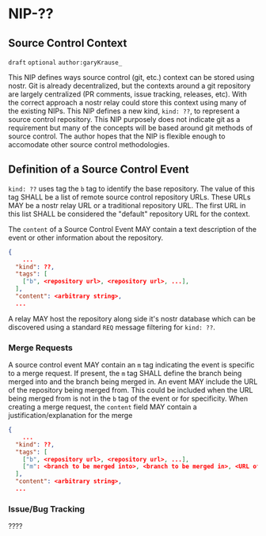 NIP-??
======

Source Control Context
----------------------

`draft` `optional` `author:garyKrause_`

This NIP defines ways source control (git, etc.) context can be stored using nostr. Git is already decentralized, but the contexts around a git repository are largely centralized (PR comments, issue tracking, releases, etc). With the correct approach a nostr relay could store this context using many of the existing NIPs. This NIP defines a new kind, `kind: ??`, to represent a source control repository. This NIP purposely does not indicate git as a requirement but many of the concepts will be based around git methods of source control. The author hopes that the NIP is flexible enough to accomodate other source control methodologies.

## Definition of a Source Control Event

`kind: ??` uses tag the `b` tag to identify the base repository. The value of this tag SHALL be a list of remote source control repository URLs. These URLs MAY be a nostr relay URL or a traditional repository URL. The first URL in this list SHALL be considered the "default" repository URL for the context.

The `content` of a Source Control Event MAY contain a text description of the event or other information about the repository.
    
```json
{
    ...
  "kind": ??,
  "tags": [
    ["b", <repository url>, <repository url>, ...],
  ],
  "content": <arbitrary string>,
  ...
```

A relay MAY host the repository along side it's nostr database which can be discovered using a standard `REQ` message filtering for `kind: ??`.

### Merge Requests

A source control event MAY contain an `m` tag indicating the event is specific to a merge request. If present, the `m` tag SHALL define the branch being merged into and the branch being merged in. An event MAY include the URL of the repository being merged from. This could be included when the URL being merged from is not in the `b` tag of the event or for specificity. When creating a merge request, the `content` field MAY contain a justification/explanation for the merge

```json
{
    ...
  "kind": ??,
  "tags": [
    ["b", <repository url>, <repository url>, ...],
    ["m": <branch to be merged into>, <branch to be merged in>, <URL of merging in repository>],
  ],
  "content": <arbitrary string>,
  ...
```

### Issue/Bug Tracking

????